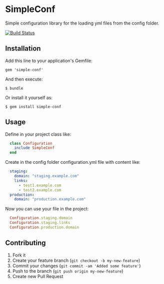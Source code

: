 # SimpleConf

Simple configuration library for the loading yml files from the config folder.

[![Build Status](https://secure.travis-ci.org/oivoodoo/simple-conf.png?branch=master)](http://travis-ci.org/oivoodoo/simple-conf)

## Installation

Add this line to your application's Gemfile:

    gem 'simple-conf'

And then execute:

    $ bundle

Or install it yourself as:

    $ gem install simple-conf

## Usage

Define in your project class like:

```ruby
  class Configuration
    include SimpleConf
  end
```

Create in the config folder configuration.yml file with content like:

```yaml
  staging:
    domain: "staging.example.com"
    links:
      - test1.example.com
      - test2.example.com
  production:
    domain: "production.example.com"
```

Now you can use your file in the project:

```ruby
  Configuration.staging.domain
  Configuration.staging.links
  Configuration.production.domain
```

## Contributing

1. Fork it
2. Create your feature branch (`git checkout -b my-new-feature`)
3. Commit your changes (`git commit -am 'Added some feature'`)
4. Push to the branch (`git push origin my-new-feature`)
5. Create new Pull Request
